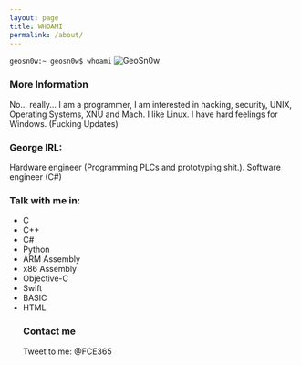 ```yaml
---
layout: page
title: WHOAMI
permalink: /about/
---
```

``
geosn0w:~ geosn0w$ whoami
``
<img src="https://image.ibb.co/mkXiMn/lol.png" alt="GeoSn0w">
### More Information

No... really... I am a programmer, I am interested in hacking, security, UNIX, Operating Systems, XNU and Mach.
I like Linux. I have hard feelings for Windows. (Fucking Updates)

### George IRL:
Hardware engineer (Programming PLCs and prototyping shit.).
Software engineer (C#)

### Talk with me in:
<ul>
<li>C</li>
<li>C++</li>
<li>C#</li>
<li>Python</li>
<li>ARM Assembly</li>
<li>x86 Assembly</li>
<li>Objective-C</li>
<li>Swift</li>
<li>BASIC</li>
<li>HTML</li>
 
### Contact me

Tweet to me: @FCE365
